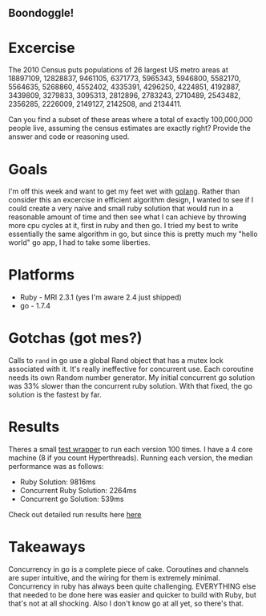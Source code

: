 ## Boondoggle!

# Excercise
The 2010 Census puts populations of 26 largest US metro areas at 18897109, 12828837, 9461105, 6371773, 5965343, 5946800, 5582170, 5564635, 5268860, 4552402, 4335391, 4296250, 4224851, 4192887, 3439809, 3279833, 3095313, 2812896, 2783243, 2710489, 2543482, 2356285, 2226009, 2149127, 2142508, and 2134411.

Can you find a subset of these areas where a total of exactly 100,000,000 people live, assuming the census estimates are exactly right? Provide the answer and code or reasoning used.

# Goals
I'm off this week and want to get my feet wet with [golang](https://golang.org/). Rather than consider this an excercise in efficient algorithm design, I wanted to see if I could create a very naive and small ruby solution that would run in a reasonable amount of time and then see what I can achieve by throwing more cpu cycles at it, first in ruby and then go. I tried my best to write essentially the same algorithm in go, but since this is pretty much my "hello world" go app, I had to take some liberties.

# Platforms
* Ruby - MRI 2.3.1 (yes I'm aware 2.4 just shipped)
* go - 1.7.4

# Gotchas (got mes?)
Calls to `rand` in go use a global Rand object that has a mutex lock associated with it. It's really ineffective for concurrent use. Each coroutine needs its own Random number generator. My initial concurrent go solution was 33% slower than the concurrent ruby solution. With that fixed, the go solution is the fastest by far.

# Results
Theres a small [test wrapper](https://github.com/jsonperl/boondoggle/blob/master/test.rb) to run each version 100 times. I have a 4 core machine (8 if you count Hyperthreads). Running each version, the median performance was as follows:

* Ruby Solution:  9816ms
* Concurrent Ruby Solution: 2264ms
* Concurrent go Solution: 539ms

Check out detailed run results here [here](https://github.com/jsonperl/boondoggle/blob/master/results.txt)

# Takeaways
Concurrency in go is a complete piece of cake. Coroutines and channels are super intuitive, and the wiring for them is extremely minimal. Concurrency in ruby has always been quite challenging. EVERYTHING else that needed to be done here was easier and quicker to build with Ruby, but that's not at all shocking. Also I don't know go at all yet, so there's that.
